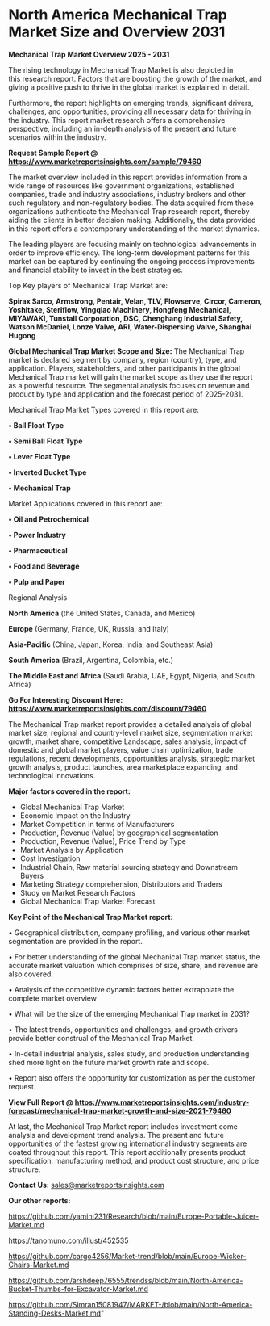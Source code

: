 # North America Mechanical Trap Market Size and Overview 2031

<Strong> Mechanical Trap Market Overview 2025 - 2031</strong>

The rising technology in Mechanical Trap Market is also depicted in this research report. Factors that are boosting the growth of the market, and giving a positive push to thrive in the global market is explained in detail.

Furthermore, the report highlights on emerging trends, significant drivers, challenges, and opportunities, providing all necessary data for thriving in the industry. This report market research offers a comprehensive perspective, including an in-depth analysis of the present and future scenarios within the industry.

<strong>Request Sample Report @ <a href=https://www.marketreportsinsights.com/sample/79460>https://www.marketreportsinsights.com/sample/79460</a></strong>

The market overview included in this report provides information from a wide range of resources like government organizations, established companies, trade and industry associations, industry brokers and other such regulatory and non-regulatory bodies. The data acquired from these organizations authenticate the Mechanical Trap research report, thereby aiding the clients in better decision making. Additionally, the data provided in this report offers a contemporary understanding of the market dynamics.

The leading players are focusing mainly on technological advancements in order to improve efficiency. The long-term development patterns for this market can be captured by continuing the ongoing process improvements and financial stability to invest in the best strategies.

Top Key players of Mechanical Trap Market are:

<strong>Spirax Sarco, Armstrong, Pentair, Velan, TLV, Flowserve, Circor, Cameron, Yoshitake, Steriflow, Yingqiao Machinery, Hongfeng Mechanical, MIYAWAKI, Tunstall Corporation, DSC, Chenghang Industrial Safety, Watson McDaniel, Lonze Valve, ARI, Water-Dispersing Valve, Shanghai Hugong</strong>

<strong><b>Global Mechanical Trap Market Scope and Size:</b></strong>
The Mechanical Trap market is declared segment by company, region (country), type, and application. Players, stakeholders, and other participants in the global Mechanical Trap market will gain the market scope as they use the report as a powerful resource. The segmental analysis focuses on revenue and product by type and application and the forecast period of 2025-2031.

Mechanical Trap Market Types covered in this report are:

<strong>• Ball Float Type

• Semi Ball Float Type

• Lever Float Type

• Inverted Bucket Type

• Mechanical Trap</strong>

Market Applications covered in this report are:

<strong>• Oil and Petrochemical

• Power Industry

• Pharmaceutical

• Food and Beverage

• Pulp and Paper</strong> 

Regional Analysis

<strong>North America</strong> (the United States, Canada, and Mexico)

<strong>Europe</strong> (Germany, France, UK, Russia, and Italy)

<strong>Asia-Pacific</strong> (China, Japan, Korea, India, and Southeast Asia)

<strong>South America</strong> (Brazil, Argentina, Colombia, etc.)

<strong>The Middle East and Africa</strong> (Saudi Arabia, UAE, Egypt, Nigeria, and South Africa)

<strong>Go For Interesting Discount Here: <a href=https://www.marketreportsinsights.com/discount/79460>https://www.marketreportsinsights.com/discount/79460</a></strong>

The Mechanical Trap market report provides a detailed analysis of global market size, regional and country-level market size, segmentation market growth, market share, competitive Landscape, sales analysis, impact of domestic and global market players, value chain optimization, trade regulations, recent developments, opportunities analysis, strategic market growth analysis, product launches, area marketplace expanding, and technological innovations.

<strong><b>Major factors covered in the report:</b></strong>
<ul>
  <li>Global Mechanical Trap Market </li>
  <li>Economic Impact on the Industry</li>
  <li>Market Competition in terms of Manufacturers</li>
  <li>Production, Revenue (Value) by geographical segmentation</li>
  <li>Production, Revenue (Value), Price Trend by Type</li>
  <li>Market Analysis by Application</li>
  <li>Cost Investigation</li>
  <li>Industrial Chain, Raw material sourcing strategy and Downstream Buyers</li>
  <li>Marketing Strategy comprehension, Distributors and Traders</li>
  <li>Study on Market Research Factors</li>
  <li>Global Mechanical Trap Market Forecast</li>
</ul>

<strong><b>Key Point of the Mechanical Trap Market report:</b></strong>

• Geographical distribution, company profiling, and various other market segmentation are provided in the report.

• For better understanding of the global Mechanical Trap market status, the accurate market valuation which comprises of size, share, and revenue are also covered.

• Analysis of the competitive dynamic factors better extrapolate the complete market overview

• What will be the size of the emerging Mechanical Trap market in 2031?

• The latest trends, opportunities and challenges, and growth drivers provide better construal of the Mechanical Trap Market.

• In-detail industrial analysis, sales study, and production understanding shed more light on the future market growth rate and scope.

• Report also offers the opportunity for customization as per the customer request.

<strong><b>View Full Report @ <a href=https://www.marketreportsinsights.com/industry-forecast/mechanical-trap-market-growth-and-size-2021-79460>https://www.marketreportsinsights.com/industry-forecast/mechanical-trap-market-growth-and-size-2021-79460</a></b></strong>


At last, the Mechanical Trap Market report includes investment come analysis and development trend analysis. The present and future opportunities of the fastest growing international industry segments are coated throughout this report. This report additionally presents product specification, manufacturing method, and product cost structure, and price structure.

<strong>Contact Us:</strong>
sales@marketreportsinsights.com

<strong>Our other reports:</strong>

<a href=https://github.com/yamini231/Research/blob/main/Europe-Portable-Juicer-Market.md>https://github.com/yamini231/Research/blob/main/Europe-Portable-Juicer-Market.md</a>

<a href=https://tanomuno.com/illust/452535>https://tanomuno.com/illust/452535</a>

<a href=https://github.com/cargo4256/Market-trend/blob/main/Europe-Wicker-Chairs-Market.md>https://github.com/cargo4256/Market-trend/blob/main/Europe-Wicker-Chairs-Market.md</a>

<a href=https://github.com/arshdeep76555/trendss/blob/main/North-America-Bucket-Thumbs-for-Excavator-Market.md>https://github.com/arshdeep76555/trendss/blob/main/North-America-Bucket-Thumbs-for-Excavator-Market.md</a>

<a href=https://github.com/Simran15081947/MARKET-/blob/main/North-America-Standing-Desks-Market.md>https://github.com/Simran15081947/MARKET-/blob/main/North-America-Standing-Desks-Market.md</a>"
